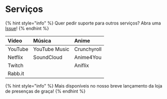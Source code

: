 # Serviços

{% hint style="info" %}
Quer pedir suporte para outros serviços? Abra uma [Issue](https://github.com/Timeraa/PreMiD/issues/new?template=service_request.md)!
{% endhint %}

| Vídeo | Música | Anime |
| :--- | :--- | :--- |
| YouTube | YouTube Music | Crunchyroll |
| Netflix | SoundCloud | Anime4You |
| Twitch |  | Aniflix |
| Rabb.it |  |  |

{% hint style="info" %}
Mais disponíveis no nosso breve lançamento da loja de presenças de graça!
{% endhint %}




